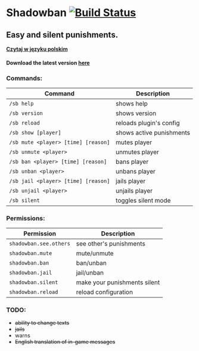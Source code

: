 # Shadowban [![Build Status](https://travis-ci.org/JadaSwiry/Shadowban.svg?branch=master)](https://travis-ci.org/JadaSwiry/Shadowban)

## Easy and silent punishments.

**[Czytaj w języku polskim](README.pl.md)**

#### Download the latest version [here](https://github.com/JadaSwiry/Shadowban/releases/latest)


### Commands:

| Command | Description |
| --- | --- |
| `/sb help` | shows help |
| `/sb version` | shows version |
| `/sb reload` | reloads plugin's config |
| `/sb show [player]` | shows active punishments |
| `/sb mute <player> [time] [reason]` | mutes player |
| `/sb unmute <player>` | unmutes player |
| `/sb ban <player> [time] [reason]` | bans player |
| `/sb unban <player>` | unbans player |
| `/sb jail <player> [time] [reason]` | jails player |
| `/sb unjail <player>` | unjails player |
| `/sb silent` | toggles silent mode |

### Permissions:

| Permission | Description |
| --- | --- |
| `shadowban.see.others` | see other's punishments |
| `shadowban.mute` | mute/unmute |
| `shadowban.ban` | ban/unban |
| `shadowban.jail` | jail/unban |
| `shadowban.silent` | make your punishments silent |
| `shadowban.reload` | reload configuration |

### TODO:
- ~~ability to change texts~~
- ~~jails~~
- warns
- ~~English translation of in-game messages~~
